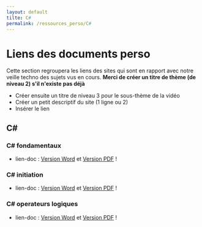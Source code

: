 ```yaml
---
layout: default
tilte: C#
permalink: /ressources_perso/C#
---
```


# Liens des documents perso

Cette section regroupera les liens des sites qui sont en rapport avec notre veille techno des sujets vus en cours.
**Merci de créer un titre de thème (de niveau 2) s'il n'existe pas déjà**

* Créer ensuite un titre de niveau 3 pour le sous-thème de la vidéo
* Créer un petit descriptif du site (1 ligne ou 2)
* Insérer le lien  

## C#

### C# fondamentaux

* lien-doc : [Version Word][C#-01] et [Version PDF][C#-02] !

[C#-01]: VERSIONS-DOC/c-sharp-fondamentaux.docx

[C#-02]: VERSIONS-PDF/c-sharp-initiation.pdf


### C# initiation

* lien-doc : [Version Word][C#-03] et [Version PDF][C#-04] !

[C#-03]: VERSIONS-DOC/c-sharp-initiation.docx

[C#-04]: VERSIONS-PDF/c-sharp-initiation.pdf

### C# operateurs logiques

* lien-doc : [Version Word][C#-05] et [Version PDF][C#-06] !

[C#-05]: VERSIONS-DOC/c-sharp-operateurs-logiques.docx

[C#-06]: VERSIONS-PDF/c-sharp-operateurs-logiques.pdf
